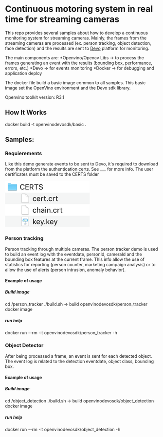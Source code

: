 # Continuous motoring system in real time for streaming cameras 

This repo provides several samples about how to develop a continuous monitoring system for streaming cameras. Mainly, the frames from the streaming cameras are processed (ex. person tracking, object detection, face detection) and the results are sent to [Devo](www.devo.com) platform for monitoring. 
 
The main components are:
*Openvino/Opencv Libs -> to process the frames generating an event with the results (bounding box, performance, errors, etc.) 
*Devo -> for events monitoring
*Docker -> for debugging and application deploy

The docker file build a basic image common to all samples. This basic image set the OpenVino environment and the Devo sdk library. 

Openvino toolkit version: R3.1

## How It Works

docker build -t openvinodevosdk/basic .

## Samples:

### Requierements

Like this demo generate events to be sent to Devo, it's required to download from the platform the authentication certs. See ___ for more info. 
The user certificates must be saved to the CERTS folder 

![image info](./readme_imgs/certs.png)

### Person tracking
Person tracking through multiple cameras. The person tracker demo is used to build an event log with the eventdate, personId, cameraId and the bounding box features at the current frame. This info allow the use of statistics for reporting (person counter, marketing campaign analysis) or to allow the use of alerts (person intrusion, anomaly behavior).

#### Example of usage

##### Build image 
cd /person_tracker
./build.sh -> build openvinodevosdk/person_tracker docker image 

##### run help
docker run --rm -it openvinodevosdk/person_tracker -h

### Object Detector
After being processed a frame, an event is sent for each detected object. The event log is related to the detection eventdate, object class, bounding box.
 
#### Example of usage

##### Build image 
cd /object_detection
./build.sh -> build openvinodevosdk/object_detection docker image 

##### run help
docker run --rm -it openvinodevosdk/object_detection -h

